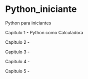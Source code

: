 # Python_iniciante

Python para iniciantes

Capitulo 1 - Python como Calculadora

Capitulo 2 -

Capitulo 3 -

Capitulo 4 -

Capitulo 5 -

